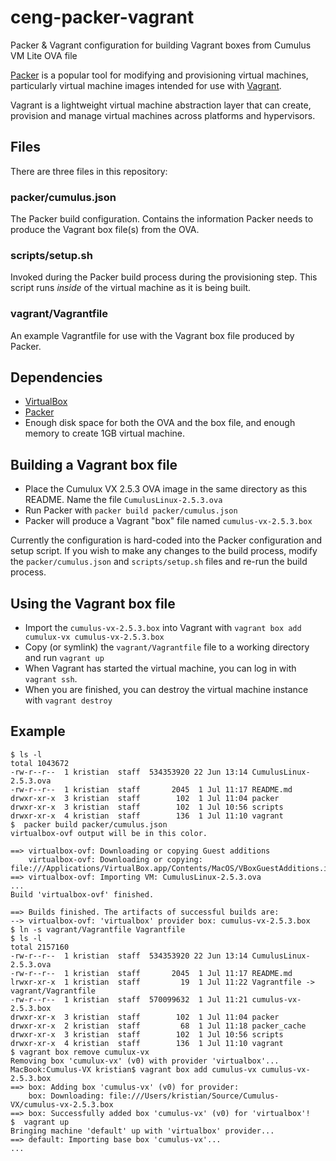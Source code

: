 # ceng-packer-vagrant
Packer &amp; Vagrant configuration for building Vagrant boxes from Cumulus VM Lite OVA file

[Packer](https://www.packer.io/) is a popular tool for modifying and provisioning virtual machines, particularly virtual machine images intended for use with [Vagrant](https://www.vagrantup.com/).

Vagrant is a lightweight virtual machine abstraction layer that can create, provision and manage virtual machines across platforms and hypervisors.

## Files

There are three files in this repository:

### packer/cumulus.json

The Packer build configuration. Contains the information Packer needs to produce the Vagrant box file(s) from the OVA.

### scripts/setup.sh

Invoked during the Packer build process during the provisioning step. This script runs *inside* of the virtual machine as it is being built.

### vagrant/Vagrantfile

An example Vagrantfile for use with the Vagrant box file produced by Packer.

## Dependencies

* [VirtualBox](https://www.virtualbox.org/)
* [Packer](https://www.packer.io/)
* Enough disk space for both the OVA and the box file, and enough memory to create 1GB virtual machine.

## Building a Vagrant box file

* Place the Cumulux VX 2.5.3 OVA image in the same directory as this README. Name the file `CumulusLinux-2.5.3.ova`
* Run Packer with `packer build packer/cumulus.json`
* Packer will produce a Vagrant "box" file named `cumulus-vx-2.5.3.box`

Currently the configuration is hard-coded into the Packer configuration and setup script. If you wish to make any changes to the build process, modify the `packer/cumulus.json` and `scripts/setup.sh` files and re-run the build process.

## Using the Vagrant box file

* Import the `cumulus-vx-2.5.3.box` into Vagrant with `vagrant box add cumulux-vx cumulus-vx-2.5.3.box`
* Copy (or symlink) the `vagrant/Vagrantfile` file to a working directory and run `vagrant up`
* When Vagrant has started the virtual machine, you can log in with `vagrant ssh`.
* When you are finished, you can destroy the virtual machine instance with `vagrant destroy`

## Example
```
$ ls -l
total 1043672
-rw-r--r--  1 kristian  staff  534353920 22 Jun 13:14 CumulusLinux-2.5.3.ova
-rw-r--r--  1 kristian  staff       2045  1 Jul 11:17 README.md
drwxr-xr-x  3 kristian  staff        102  1 Jul 11:04 packer
drwxr-xr-x  3 kristian  staff        102  1 Jul 10:56 scripts
drwxr-xr-x  4 kristian  staff        136  1 Jul 11:10 vagrant
$  packer build packer/cumulus.json
virtualbox-ovf output will be in this color.

==> virtualbox-ovf: Downloading or copying Guest additions
    virtualbox-ovf: Downloading or copying: file:///Applications/VirtualBox.app/Contents/MacOS/VBoxGuestAdditions.iso
==> virtualbox-ovf: Importing VM: CumulusLinux-2.5.3.ova
...
Build 'virtualbox-ovf' finished.

==> Builds finished. The artifacts of successful builds are:
--> virtualbox-ovf: 'virtualbox' provider box: cumulus-vx-2.5.3.box
$ ln -s vagrant/Vagrantfile Vagrantfile
$ ls -l
total 2157160
-rw-r--r--  1 kristian  staff  534353920 22 Jun 13:14 CumulusLinux-2.5.3.ova
-rw-r--r--  1 kristian  staff       2045  1 Jul 11:17 README.md
lrwxr-xr-x  1 kristian  staff         19  1 Jul 11:22 Vagrantfile -> vagrant/Vagrantfile
-rw-r--r--  1 kristian  staff  570099632  1 Jul 11:21 cumulus-vx-2.5.3.box
drwxr-xr-x  3 kristian  staff        102  1 Jul 11:04 packer
drwxr-xr-x  2 kristian  staff         68  1 Jul 11:18 packer_cache
drwxr-xr-x  3 kristian  staff        102  1 Jul 10:56 scripts
drwxr-xr-x  4 kristian  staff        136  1 Jul 11:10 vagrant
$ vagrant box remove cumulux-vx
Removing box 'cumulux-vx' (v0) with provider 'virtualbox'...
MacBook:Cumulus-VX kristian$ vagrant box add cumulus-vx cumulus-vx-2.5.3.box
==> box: Adding box 'cumulus-vx' (v0) for provider:
    box: Downloading: file:///Users/kristian/Source/Cumulus-VX/cumulus-vx-2.5.3.box
==> box: Successfully added box 'cumulus-vx' (v0) for 'virtualbox'!
$  vagrant up
Bringing machine 'default' up with 'virtualbox' provider...
==> default: Importing base box 'cumulus-vx'...
...
``` 
